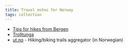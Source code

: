 ```yaml
---
title: Travel notes for Norway
tags: collection
---
```


- [Tips for hikes from Bergen](https://www.reddit.com/r/Norway/comments/2ebfg7/comment/cjy42q5/)
- [Trolltunga](https://maps.app.goo.gl/LcFPiWkw4qqSXYGL8)
- [ut.no](https://ut.no/) - Hiking/biking trails aggregator (in Norwegian)
